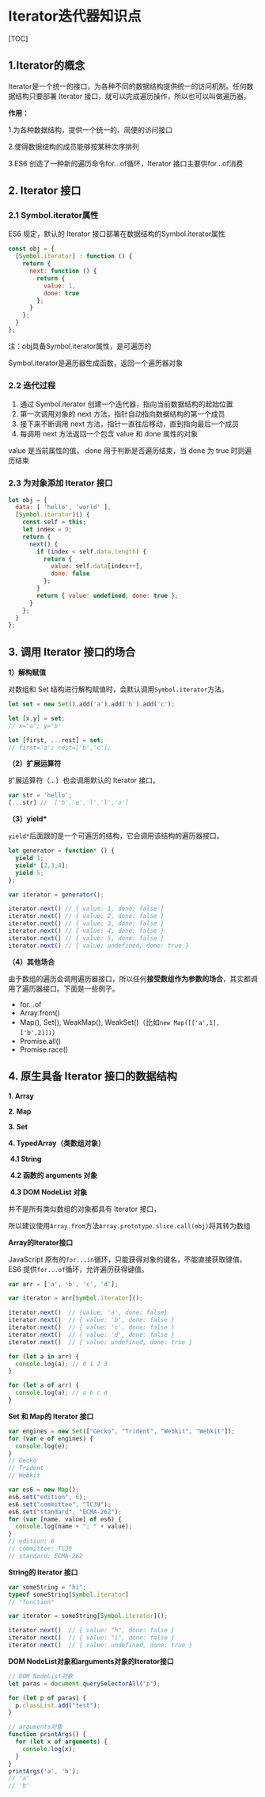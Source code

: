 # Iterator迭代器知识点

[TOC]

## 1.Iterator的概念

Iterator是一个统一的接口，为各种不同的数据结构提供统一的访问机制。任何数据结构只要部署 Iterator 接口，就可以完成遍历操作，所以也可以叫做遍历器。

**作用：**

1.为各种数据结构，提供一个统一的、简便的访问接口

2.使得数据结构的成员能够按某种次序排列

3.ES6 创造了一种新的遍历命令for...of循环，Iterator 接口主要供for...of消费



##  2. Iterator 接口

### 2.1 Symbol.iterator属性

ES6 规定，默认的 Iterator 接口部署在数据结构的Symbol.iterator属性

```javascript
const obj = {
  [Symbol.iterator] : function () {
    return {
      next: function () {
        return {
          value: 1,
          done: true
        };
      }
    };
  }
};
```

注：obj具备Symbol.iterator属性，是可遍历的

Symbol.iterator是遍历器生成函数，返回一个遍历器对象



### 2.2 迭代过程

1. 通过 Symbol.iterator 创建一个迭代器，指向当前数据结构的起始位置
2. 第一次调用对象的 next 方法，指针自动指向数据结构的第一个成员
3.  接下来不断调用 next 方法，指针一直往后移动，直到指向最后一个成员
4. 每调用 next 方法返回一个包含 value 和 done 属性的对象

value 是当前属性的值， done 用于判断是否遍历结束，当 done 为 true 时则遍历结束



### 2.3 为对象添加 Iterator 接口

```javascript
let obj = {
  data: [ 'hello', 'world' ],
  [Symbol.iterator]() {
    const self = this;
    let index = 0;
    return {
      next() {
        if (index < self.data.length) {
          return {
            value: self.data[index++],
            done: false
          };
        }
        return { value: undefined, done: true };
      }
    };
  }
};
```



## 3. 调用 Iterator 接口的场合

**1）解构赋值**

对数组和 Set 结构进行解构赋值时，会默认调用`Symbol.iterator`方法。

```javascript
let set = new Set().add('a').add('b').add('c');

let [x,y] = set;
// x='a'; y='b'

let [first, ...rest] = set;
// first='a'; rest=['b','c'];
```

**（2）扩展运算符**

扩展运算符（...）也会调用默认的 Iterator 接口。

```javascript
var str = 'hello';
[...str] //  ['h','e','l','l','o']
```

**（3）yield\***

`yield*`后面跟的是一个可遍历的结构，它会调用该结构的遍历器接口。

```javascript
let generator = function* () {
  yield 1;
  yield* [2,3,4];
  yield 5;
};

var iterator = generator();

iterator.next() // { value: 1, done: false }
iterator.next() // { value: 2, done: false }
iterator.next() // { value: 3, done: false }
iterator.next() // { value: 4, done: false }
iterator.next() // { value: 5, done: false }
iterator.next() // { value: undefined, done: true }
```

**（4）其他场合**

由于数组的遍历会调用遍历器接口，所以任何**接受数组作为参数的场合**，其实都调用了遍历器接口。下面是一些例子。

- for...of
- Array.from()
- Map(), Set(), WeakMap(), WeakSet()（比如`new Map([['a',1],['b',2]])`）
- Promise.all()
- Promise.race()



## 4. 原生具备 Iterator 接口的数据结构

**1. Array**

**2. Map**

**3. Set**

**4. TypedArray（类数组对象）**

​	**4.1 String**

​	**4.2 函数的 arguments 对象**

​	**4.3 DOM NodeList 对象**

并不是所有类似数组的对象都具有 Iterator 接口，

所以建议使用`Array.from`方法`Array.prototype.slice.call(obj)`将其转为数组



**Array的Iterator接口**

JavaScript 原有的`for...in`循环，只能获得对象的键名，不能直接获取键值。ES6 提供`for...of`循环，允许遍历获得键值。

```javascript
var arr = ['a', 'b', 'c', 'd'];

var iterator = arr[Symbol.iterator]();

iterator.next()  // {value: 'a', done: false}
iterator.next()  // { value: 'b', done: false }
iterator.next()  // { value: 'c', done: false }
iterator.next()  // { value: 'd', done: false }
iterator.next()  // { value: undefined, done: true }

for (let a in arr) {
  console.log(a); // 0 1 2 3
}

for (let a of arr) {
  console.log(a); // a b c d
}
```



**Set 和 Map的 Iterator 接口**

```javascript
var engines = new Set(["Gecko", "Trident", "Webkit", "Webkit"]);
for (var e of engines) {
  console.log(e);
}
// Gecko
// Trident
// Webkit

var es6 = new Map();
es6.set("edition", 6);
es6.set("committee", "TC39");
es6.set("standard", "ECMA-262");
for (var [name, value] of es6) {
  console.log(name + ": " + value);
}
// edition: 6
// committee: TC39
// standard: ECMA-262
```



**String的 Iterator 接口**

```javascript
var someString = "hi";
typeof someString[Symbol.iterator]
// "function"

var iterator = someString[Symbol.iterator]();

iterator.next()  // { value: "h", done: false }
iterator.next()  // { value: "i", done: false }
iterator.next()  // { value: undefined, done: true }
```



**DOM NodeList对象和arguments对象的Iterator接口**

```javascript
// DOM NodeList对象
let paras = document.querySelectorAll("p");

for (let p of paras) {
  p.classList.add("test");
}

// arguments对象
function printArgs() {
  for (let x of arguments) {
    console.log(x);
  }
}
printArgs('a', 'b');
// 'a'
// 'b'
```